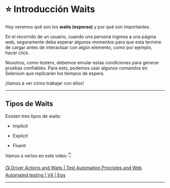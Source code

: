 # :star: Introducción Waits

Hoy veremos qué son los **waits (esperas)** y por qué son importantes.

En el recorrido de un usuario, cuando una persona ingresa a una página web, seguramente deba esperar algunos momentos para que esta termine de cargar antes de interactuar con algún elemento, como por ejemplo, hacer click.

Nosotros, como testers, debemos emular estas condiciones para generar pruebas confiables. Para esto, podemos usar algunos comandos en Selenium que replicarán los tiempos de espera.

¡Vamos a ver cómo trabajar con ellos!

---

## Tipos de Waits

Existen tres tipos de waits:

- Implicit

- Explicit

- Fluent

Vamos a verlos en este video 👇

[:tv: Driver Actions and Waits | Test Automation Principles and Web Automated testing | V4 | Egg](https://www.youtube.com/watch?v=4QMRFVB2eQk)

---




